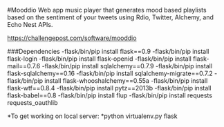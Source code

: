 #Mooddio
Web app music player that generates mood based playlists based on the sentiment of your tweets using Rdio, Twitter, Alchemy, and Echo Nest APIs.

https://challengepost.com/software/mooddio

###Dependencies
-flask/bin/pip install flask==0.9
-flask/bin/pip install flask-login
-flask/bin/pip install flask-openid
-flask/bin/pip install flask-mail==0.7.6
-flask/bin/pip install sqlalchemy==0.7.9
-flask/bin/pip install flask-sqlalchemy==0.16
-flask/bin/pip install sqlalchemy-migrate==0.7.2
-flask/bin/pip install flask-whooshalchemy==0.55a
-flask/bin/pip install flask-wtf==0.8.4
-flask/bin/pip install pytz==2013b
-flask/bin/pip install flask-babel==0.8
-flask/bin/pip install flup
-flask/bin/pip install requests requests_oauthlib

*To get working on local server:
*python virtualenv.py flask
